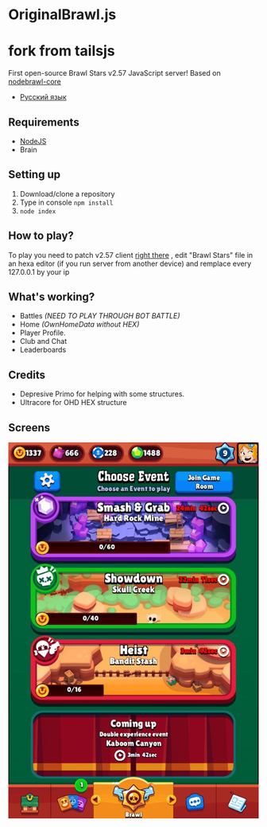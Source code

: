 # OriginalBrawl.js
# fork from tailsjs
First open-source Brawl Stars v2.57 JavaScript server! Based on [nodebrawl-core](https://github.com/tailsjs/nodebrawl-core)

* [Русский язык](/README-ru.md)

## Requirements
* [NodeJS](https://nodejs.org/)
* Brain

## Setting up
1. Download/clone a repository
2. Type in console `npm install`
3. `node index`

## How to play?
To play you need to patch v2.57 client [right there](https://www.mediafire.com/file/3rjv2h05rkbzyfu/OriginalBrawl+client_2.57_1684604111.ipa/file) , edit "Brawl Stars" file in an hexa editor (if you run server from another device) and remplace every 127.0.0.1 by your ip


## What's working?
* Battles *(NEED TO PLAY THROUGH BOT BATTLE)*
* Home *(OwnHomeData without HEX)*
* Player Profile.
* Club and Chat
* Leaderboards

## Credits
* Depresive Primo for helping with some structures.
* Ultracore for OHD HEX structure

## Screens
![Main menu](/Screens/menu.jpg)
